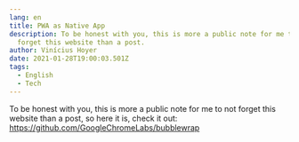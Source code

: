 ```yaml
---
lang: en
title: PWA as Native App
description: To be honest with you, this is more a public note for me to not
  forget this website than a post.
author: Vinícius Hoyer
date: 2021-01-28T19:00:03.501Z
tags:
  - English
  - Tech
---
```

To be honest with you, this is more a public note for me to not forget this website than a post, so here it is, check it out: https://github.com/GoogleChromeLabs/bubblewrap